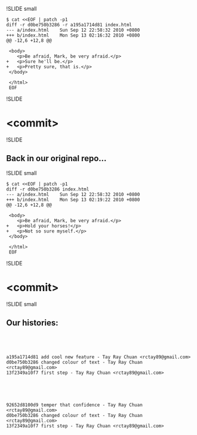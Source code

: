!SLIDE small

	$ cat <<EOF | patch -p1
	diff -r d0be750b3286 -r a195a1714d81 index.html
	--- a/index.html	Sun Sep 12 22:58:32 2010 +0800
	+++ b/index.html	Mon Sep 13 02:16:32 2010 +0800
	@@ -12,6 +12,8 @@

	 <body>
	 	<p>Be afraid, Mark, be very afraid.</p>
	+	<p>Sure he'll be.</p>
	+	<p>Pretty sure, that is.</p>
	 </body>

	 </html>
	 EOF

!SLIDE

# &lt;commit&gt;

!SLIDE

## Back in our original repo...

!SLIDE small

	$ cat <<EOF | patch -p1
	diff -r d0be750b3286 index.html
	--- a/index.html	Sun Sep 12 22:58:32 2010 +0800
	+++ b/index.html	Mon Sep 13 02:19:22 2010 +0800
	@@ -12,6 +12,8 @@

	 <body>
	 	<p>Be afraid, Mark, be very afraid.</p>
	+	<p>Hold your horses!</p>
	+	<p>Not so sure myself.</p>
	 </body>

	 </html>
	 EOF

!SLIDE

# &lt;commit&gt;

!SLIDE small

## Our histories:

## <br />

	a195a1714d81 add cool new feature - Tay Ray Chuan <rctay89@gmail.com>
	d0be750b3286 changed colour of text - Tay Ray Chuan <rctay89@gmail.com>
	13f2349a10f7 first step - Tay Ray Chuan <rctay89@gmail.com>

## <br />

	92652d8100d9 temper that confidence - Tay Ray Chuan <rctay89@gmail.com>
	d0be750b3286 changed colour of text - Tay Ray Chuan <rctay89@gmail.com>
	13f2349a10f7 first step - Tay Ray Chuan <rctay89@gmail.com>

